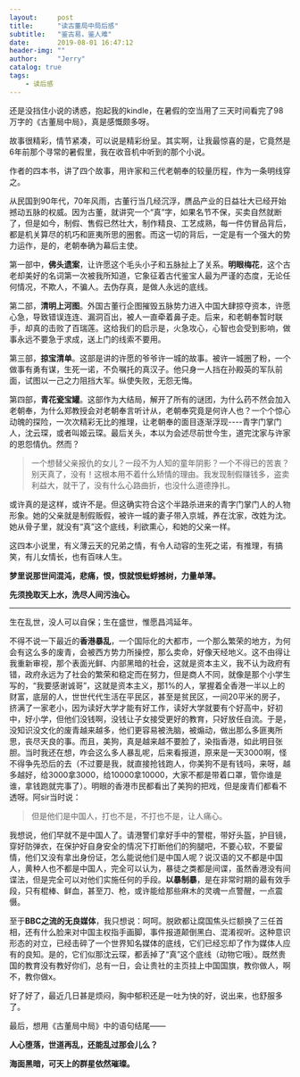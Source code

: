 ```yaml
---
layout:     post
title:      "读古董局中局后感"
subtitle:   "鉴古易，鉴人难"
date:       2019-08-01 16:47:12
header-img: ""
author:     "Jerry"
catalog: true
tags:
    - 读后感
---
```


还是没挡住小说的诱惑，抱起我的kindle，在暑假的空当用了三天时间看完了98万字的《古董局中局》，真是感慨颇多呀。

故事很精彩，情节紧凑，可以说是精彩纷呈。其实啊，让我最惊喜的是，它竟然是6年前那个寻常的暑假里，我在收音机中听到的那个小说。

作者的四本书，讲了四个故事，用许家和三代老朝奉的较量历程，作为一条明线穿之。

从民国到90年代，70年风雨，古董行当几经沉浮，赝品产业的日益壮大已经开始撼动五脉的权威。因为古董，就讲究一个“真”字，如果名节不保，买卖自然就断了，但是如今，制假、售假已然壮大，制作精良、工艺成熟，每一件仿冒品背后，都是机关算尽的机巧和匪夷所思的圈套。而这一切的背后，一定是有一个强大的势力运作，是的，老朝奉确为幕后主使。

第一部中，**佛头遗案**，让许愿这个毛头小子和五脉扯上了关系。**明眼梅花**，这个古老却美好的名词第一次被我所知道，它象征着古代鉴宝人最为严谨的态度，无论任何情况，不欺人，不骗人。去伪存真，是做人永远的底线。

第二部，**清明上河图**。外国古董行企图摧毁五脉势力进入中国大肆掠夺资本，许愿心急，导致错误连连、漏洞百出，被人一直牵着鼻子走。后来，和老朝奉暂时联手，却真的击败了百瑞莲。这给我们的启示是，火急攻心，心智也会受到影响，做事永远不要急于求成，送上门的线索不要用。

第三部，**掠宝清单**。这部是讲的许愿的爷爷许一城的故事。被许一城圈了粉，一个做事有勇有谋，生死一诺，不负嘱托的真汉子。他只身一人挡在孙殿英的军队前面，试图以一己之力阻挡大军。纵使失败，无怨无悔。

第四部，**青花瓷宝罐**。这部作为大结局，解开了所有的谜团，为什么药不然会加入老朝奉，为什么郑教授会对老朝奉言听计从，老朝奉究竟是何许人也？一个个惊心动魄的探险，一次次精彩无比的推理，让老朝奉的面目逐渐浮现----青字门掌门人，沈云琛，或者叫姬云琛。最后关头，本以为会述尽前世今生，道完沈家与许家的恩怨情仇。然而？

> 一个想替父亲报仇的女儿？一段不为人知的童年阴影？一个不得已的苦衷？别天真了，没有！这根本用不着什么矫情的理由。我发现制假赚钱多，盗卖利益大，就干了，没有什么心路曲折，也没什么道德挣扎。

或许真的是这样，或许不是。但这确实符合这个半路杀进来的青字门掌门人的人物形象。她的父亲就是制假贩假，被许一城的妻子带入京城，养在沈家，改姓为沈。她从骨子里，就没有“真”这个底线，利欲熏心，和她的父亲一样。

这四本小说里，有义薄云天的兄弟之情，有令人动容的生死之诺，有推理，有搞笑，有儿女情长，也有百味人生。

**梦里说那世间混沌，悲痛，恨，恨就恨蚍蜉撼树，力量单薄。**

**先须挽取天上水，洗尽人间污浊心。**

------------------------------------------------------------------------------------

生在乱世，没人可以自保；生在盛世，惟愿昌鸿延年。

不得不说一下最近的**香港暴乱**，一个国际化的大都市，一个那么繁荣的地方，为何会有这么多的废青，会被西方势力所操控，那么卖命，好像天经地义。这不由得让我重新审视，那个表面光鲜、内部黑暗的社会，这就是资本主义，我不认为政府有错，政府永远为了社会的繁荣和稳定而在努力，但是商人不同，就像是那个小学生写的，“我要感谢诚哥”，这就是资本主义，那1%的人，掌握着全香港一半以上的财富，底层的人，世世代代生活在平民区，甚至是贫民区，一间20平米的房子，挤满了一家老小，因为读好大学才能有好工作，读好大学就要有个好高中，好初中，好小学，但他们没钱啊，没钱让子女接受更好的教育，只好放任自流。于是，没知识没文化的废青越来越多，他们更容易被洗脑，被煽动，做出那么多匪夷所思，丧尽天良的事。而且，美狗，真是越来越不要脸了，染指香港，如此明目张胆。当时我还在想，咋会这么多人暴乱呢，后来看报道，原来是一天3000啊，怪不得争先恐后的去（不过要是我，就直接抢钱跑人，你美狗不是有钱吗，来呀，越多越好，给3000拿3000，给10000拿10000，大家不都是带着口罩，管你谁是谁，拿钱跑就完事了）。明眼的香港市民都看出了美狗的把戏，但是废青们都看不透呀。阿sir当时说：

> 但是他们是中国人，打也不是，不打也不是，让人痛心。

我想说，他们早就不是中国人了。请港警们拿好手中的警棍，带好头盔，护目镜，穿好防弹衣，在保护好自身安全的情况下打断他们的狗腿吧，不要心软，不要留情，他们又没有拿出身份证，怎么能说他们是中国人呢？说汉语的又不都是中国人，黄种人也不都是中国人，完全可以认为，暴徒之类都是间谍，虽然香港没有间谍法，但是完全可以对他们实施任何的手段。**以暴制暴**，是在非常时期的最有效手段，只有棍棒、鲜血，甚至刀、枪，或许能给那些麻木的灵魂一点警醒，一点震慑。

至于**BBC之流的无良媒体**，我只想说：呵呵。脱欧都让腐国焦头烂额换了三任首相，还有什么脸来对中国主权指手画脚，事件报道颠倒黑白、混淆视听。这种意识形态的对立，已经击碎了一个世界知名媒体的底线，它们已经忘却了作为媒体人应有的良知。是的，它们似那沈云琛，都丢掉了“真”这个底线（动物它哦）。既然贵国的教育没有教好你们，总有一日，会让贵社的主页挂上中国国旗，教你做人，啊不，教你做x。

好了好了，最近几日甚是烦闷，胸中郁积还是一吐为快的好，说出来，也舒服多了。

最后，想用《古董局中局》中的语句结尾——

**人心堕落，世道再乱，还能乱过那会儿么？**

**海面黑暗，可天上的群星依然璀璨。**
